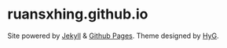 # ruansxhing.github.io

Site powered by [Jekyll](https://jekyllrb.com/) & [Github Pages](https://pages.github.com). Theme designed by [HyG](https://github.com/Gaohaoyang).
